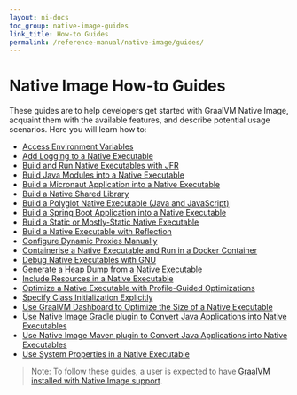 ```yaml
---
layout: ni-docs
toc_group: native-image-guides
link_title: How-to Guides
permalink: /reference-manual/native-image/guides/
---
```


# Native Image How-to Guides

These guides are to help developers get started with GraalVM Native Image, acquaint them with the available features, and describe potential usage scenarios. 
Here you will learn how to:

- [Access Environment Variables](access-environment-variables.md)
- [Add Logging to a Native Executable](add-logging-to-native-executable.md)
- [Build and Run Native Executables with JFR](build-and-run-native-executable-with-jfr.md)
- [Build Java Modules into a Native Executable](build-java-module-app-aot.md)
- [Build a Micronaut Application into a Native Executable](build-micronaut-app-into-native-executable.md)
- [Build a Native Shared Library](build-native-shared-library.md)
- [Build a Polyglot Native Executable (Java and JavaScript)](build-polyglot-native-executable.md)
- [Build a Spring Boot Application into a Native Executable](build-spring-app-into-native-executable.md)
- [Build a Static or Mostly-Static Native Executable](build-static-executable.md)
- [Build a Native Executable with Reflection](build-with-reflection.md)
- [Configure Dynamic Proxies Manually](configure-dynamic-proxies.md)
- [Containerise a Native Executable and Run in a Docker Container](containerise-native-executable-with-docker.md)
- [Debug Native Executables with GNU](debug-native-executables-with-gnu.md)
- [Generate a Heap Dump from a Native Executable](generate-heap-dump-from-native-executable.md)
- [Include Resources in a Native Executable](include-resources.md)
- [Optimize a Native Executable with Profile-Guided Optimizations](optimize-native-executable-with-pgo.md)
- [Specify Class Initialization Explicitly](specify-class-initialization.md)
- [Use GraalVM Dashboard to Optimize the Size of a Native Executable](use-graalvm-dashboard.md)
- [Use Native Image Gradle plugin to Convert Java Applications into Native Executables](use-native-image-gradle-plugin.md)
- [Use Native Image Maven plugin to Convert Java Applications into Native Executables](use-native-image-maven-plugin.md)
- [Use System Properties in a Native Executable](use-system-properties.md)

> Note: To follow these guides, a user is expected to have [GraalVM installed with Native Image support](../README.md#install-native-image). 